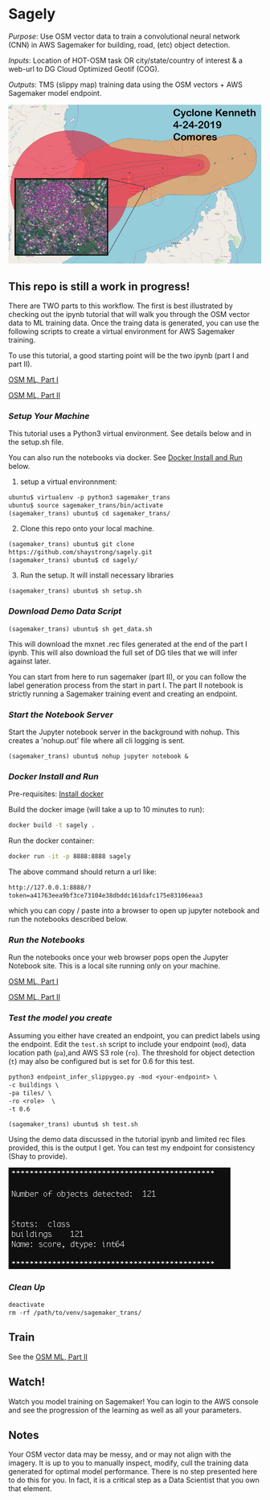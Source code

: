 # Sagely

_Purpose_: Use OSM vector data to train a convolutional neural network (CNN) in AWS Sagemaker for building, road, (etc) object detection.

_Inputs_: Location of HOT-OSM task OR city/state/country of interest & a web-url to DG Cloud Optimized Geotif (COG).

_Outputs_: TMS (slippy map) training data using the OSM vectors + AWS Sagemaker model endpoint.

![](assets/comores.png)

## This repo is still a work in progress! 

There are TWO parts to this workflow. The first is best illustrated by checking out the ipynb tutorial that will walk you through the OSM vector data to ML training data. Once the traing data is generated, you can use the following scripts to create a virtual environment for AWS Sagemaker training.

To use this tutorial, a good starting point will be the two ipynb (part I and part II).

[OSM ML, Part I](https://github.com/shaystrong/sagely/blob/master/osm_ml_training_pt1.ipynb)

[OSM ML, Part II](https://github.com/shaystrong/sagely/blob/master/osm_ml_training_pt2.ipynb)


### _Setup Your Machine_

This tutorial uses a Python3 virtual environment. See details below and in the setup.sh file.

You can also run the notebooks via docker. See [Docker Install and Run](#docker-install-and-run) below.


1) setup a virtual environnment: 

```console
ubuntu$ virtualenv -p python3 sagemaker_trans
ubuntu$ source sagemaker_trans/bin/activate
(sagemaker_trans) ubuntu$ cd sagemaker_trans/
```

2) Clone this repo onto your local machine.

```console
(sagemaker_trans) ubuntu$ git clone https://github.com/shaystrong/sagely.git
(sagemaker_trans) ubuntu$ cd sagely/
```

3) Run the setup. It will install necessary libraries

```console
(sagemaker_trans) ubuntu$ sh setup.sh
```

### _Download Demo Data Script_

```console
(sagemaker_trans) ubuntu$ sh get_data.sh
```

This will download the mxnet .rec files generated at the end of the part I ipynb. This will also download the full set of DG tiles that we will infer against later. 

You can start from here to run sagemaker (part II), or you can follow the label generation process from the start in part I. The part II notebook is strictly running a Sagemaker training event and creating an endpoint. 

### _Start the Notebook Server_

Start the Jupyter notebook server in the background with nohup. This creates a 'nohup.out' file where all cli logging is sent.

```console
(sagemaker_trans) ubuntu$ nohup jupyter notebook &
```

### _Docker Install and Run_

Pre-requisites: [Install docker](https://docs.docker.com/install/)

Build the docker image (will take a up to 10 minutes to run):

```bash
docker build -t sagely .
```

Run the docker container:

```bash
docker run -it -p 8888:8888 sagely
```

The above command should return a url like:

```
http://127.0.0.1:8888/?token=a41763eea9bf3ce73104e38dbddc161dafc175e83106eaa3
```

which you can copy / paste into a browser to open up jupyter notebook and run the notebooks described below.


### _Run the Notebooks_

Run the notebooks once your web browser pops open the Jupyter Notebook site. This is a local site running only on your machine.

[OSM ML, Part I](https://github.com/shaystrong/sagely/blob/master/osm_ml_training_pt1.ipynb)

[OSM ML, Part II](https://github.com/shaystrong/sagely/blob/master/osm_ml_training_pt2.ipynb)

### _Test the model you create_
 
Assuming you either have created an endpoint, you can predict labels using the endpoint. Edit the `test.sh` script to include your endpoint (`mod`), data location path (`pa`),and  AWS S3 role (`ro`). The threshold for object detection (`t`) may also be configured but is set for 0.6 for this test.

``` console
python3 endpoint_infer_slippygeo.py -mod <your-endpoint> \
-c buildings \
-pa tiles/ \
-ro <role>  \
-t 0.6
```

```console
(sagemaker_trans) ubuntu$ sh test.sh
```

Using the demo data discussed in the tutorial ipynb and limited rec files provided, this is the output I get. You can test my endpoint for consistency (Shay to provide).

![](assets/testout.png)


### _Clean Up_

```console
deactivate
rm -rf /path/to/venv/sagemaker_trans/
```


## Train

See the [OSM ML, Part II](https://github.com/shaystrong/sagely/blob/master/osm_ml_training_pt2.ipynb)


## Watch!

Watch you model training on Sagemaker! You can login to the AWS console and see the progression of the learning as well as all your parameters. 


## Notes

Your OSM vector data may be messy, and or may not align with the imagery. It is up to you to manually inspect, modify, cull the training data generated for optimal model performance. There is no step presented here to do this for you. In fact, it is a critical step as a Data Scientist that you own that element.
